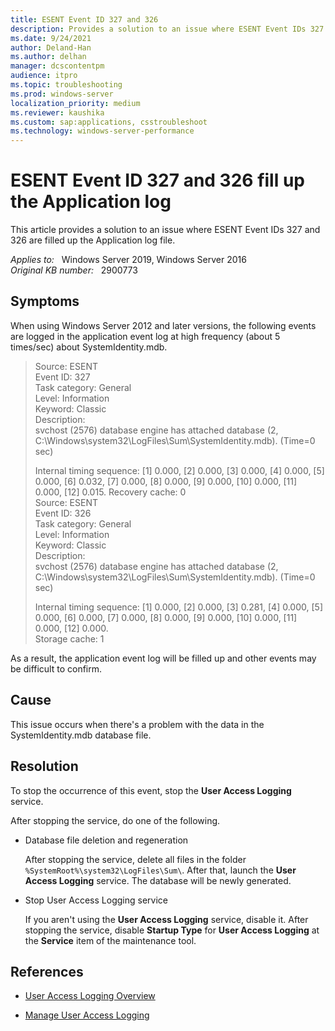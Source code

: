 ```yaml
---
title: ESENT Event ID 327 and 326
description: Provides a solution to an issue where ESENT Event IDs 327 and 326 are filled up the Application log file.
ms.date: 9/24/2021
author: Deland-Han
ms.author: delhan
manager: dcscontentpm
audience: itpro
ms.topic: troubleshooting
ms.prod: windows-server
localization_priority: medium
ms.reviewer: kaushika
ms.custom: sap:applications, csstroubleshoot
ms.technology: windows-server-performance
---
```

# ESENT Event ID 327 and 326 fill up the Application log

This article provides a solution to an issue where ESENT Event IDs 327 and 326 are filled up the Application log file.

_Applies to:_ &nbsp; Windows Server 2019, Windows Server 2016  
_Original KB number:_ &nbsp; 2900773

## Symptoms

When using Windows Server 2012 and later versions, the following events are logged in the application event log at high frequency (about 5 times/sec) about SystemIdentity.mdb.

> Source: ESENT  
Event ID: 327  
Task category: General  
Level: Information  
Keyword: Classic  
Description:  
svchost (2576) database engine has attached database (2, C:\Windows\system32\LogFiles\Sum\SystemIdentity.mdb). (Time=0 sec)  
>
> Internal timing sequence: [1] 0.000, [2] 0.000, [3] 0.000, [4] 0.000, [5] 0.000, [6] 0.032, [7] 0.000, [8] 0.000, [9] 0.000, [10] 0.000, [11] 0.000, [12] 0.015.
Recovery cache: 0  
Source: ESENT  
Event ID: 326  
Task category: General  
Level: Information  
Keyword: Classic  
Description:  
svchost (2576) database engine has attached database (2, C:\Windows\system32\LogFiles\Sum\SystemIdentity.mdb). (Time=0 sec)  
>
> Internal timing sequence: [1] 0.000, [2] 0.000, [3] 0.281, [4] 0.000, [5] 0.000, [6] 0.000, [7] 0.000, [8] 0.000, [9] 0.000, [10] 0.000, [11] 0.000, [12] 0.000.  
Storage cache: 1

As a result, the application event log will be filled up and other events may be difficult to confirm.

## Cause

This issue occurs when there's a problem with the data in the SystemIdentity.mdb database file.

## Resolution

To stop the occurrence of this event, stop the **User Access Logging** service.

After stopping the service, do one of the following.

- Database file deletion and regeneration

    After stopping the service, delete all files in the folder `%SystemRoot%\system32\LogFiles\Sum\`. After that, launch the **User Access Logging** service. The database will be newly generated.

- Stop User Access Logging service

    If you aren't using the **User Access Logging** service, disable it. After stopping the service, disable **Startup Type** for **User Access Logging** at the **Service** item of the maintenance tool.

## References

- [User Access Logging Overview](/previous-versions/windows/it-pro/windows-server-2012-R2-and-2012/hh849634(v=ws.11))

- [Manage User Access Logging](/previous-versions/windows/it-pro/windows-server-2012-R2-and-2012/jj574126(v=ws.11))
